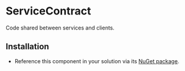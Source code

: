 # ServiceContract
Code shared between services and clients.

## Installation

* Reference this component in your solution via its [NuGet package](https://www.nuget.org/packages/ErikTheCoder.ServiceContract/).
